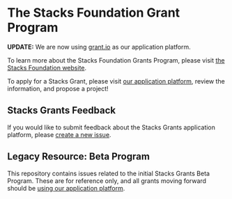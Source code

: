 # The Stacks Foundation Grant Program

**UPDATE:** We are now using [grant.io](https://grants.stacks.org) as our application platform.

To learn more about the Stacks Foundation Grants Program, please visit [the Stacks Foundation website](https://stacks.org/grants).

To apply for a Stacks Grant, please visit [our application platform](https://grants.stacks.org), review the information, and propose a project!

## Stacks Grants Feedback

If you would like to submit feedback about the Stacks Grants application platform, please [create a new issue](https://github.com/stacksgov/Stacks-Grants/issues).

## Legacy Resource: Beta Program

This repository contains issues related to the initial Stacks Grants Beta Program. These are for reference only, and all grants moving forward should be [using our application platform](https://grants.stacks.org).
